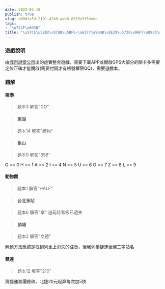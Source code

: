 ```yaml
---
date: 2022-03-18
publish: true
slug: a89dfa5d-2191-42b0-aab0-8015e3f5deec
tags:
- "\u751F\u6D3B"
title: "\u57CE\u5E02\u5C0B\u5BF6-\u6377\u904B\u8E29\u5730\u96F7\u89E3\u7B54.md"
---
```

### 遊戲說明

由[城市謎案公司](https://riddlecity.cc/)出的虛實整合遊戲，需要下載APP並開啟GPS大部分的關卡多需要定位正確才能開啟(需要付錢才有帳號權限QQ)，需要遊戲本。

### 題解

#### 南港

> 題本3
> 解答"GO"

> #### 東湖

> 題本14
> 解答"禮物"

> #### 象山

> 題本9
> 解答"356"



G == 0
H == 1
A == 2
I == 4
N == 5
U == 6
O == 7
Z == 8
L == 9

#### 動物園

> 題本1
> 解答"HALF"

> #### 台北車站

> 題本6
> 解答"傘"
> 遊玩時看板已遺失

> #### 頂埔

> 題本2
> 解答"文德"



解題方法應該是找到列車上消失的注音，但我列舉捷運全線二字站名

#### 雙連

> 題本12
> 解答"210"



猜捷運票價總和，北捷20元起算每次加5快
